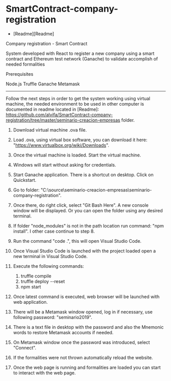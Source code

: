 # SmartContract-company-registration
* [Readme][Readme]

Company registration - Smart Contract

System developed with React to register a new company using a smart contract and Ethereum test network (Ganache) to validate accomplish  of needed formalities

Prerequisites

Node.js 
Truffle 
Ganache 
Metamask

--------------------------------------------------------------------------------------------------------------------------------

Follow the next steps in order to get the system working using virtual machine, the needed environment to be used in other computer is documented in readme located in [Readme]: https://github.com/alvifa/SmartContract-company-registration/tree/master/seminario-creacion-empresas folder.

1. Download virtual machine .ova file.

1. Load .ova, using virtual box software, you can download it here: "https://www.virtualbox.org/wiki/Downloads".

2. Once the virtual machine is loaded. Start the virtual machine.

3. Windows will start without asking for credentials.

4. Start Ganache application. There is a shortcut on desktop. Click on Quickstart.

5. Go to folder: "C:\source\seminario-creacion-empresas\seminario-company-registration".

6. Once there, do right click, select "Git Bash Here". A new console window will be displayed. Or you can open the folder using any desired terminal.

7. If folder "node_modules" is not in the path location run command: "npm install". I other case continue to step 8.

9. Run the command "code .", this will open Visual Studio Code.

10. Once Visual Studio Code is launched with the project loaded open a new terminal in Visual Studio Code.

11. Execute the following commands:

	1) truffle compile
	2) truffle deploy --reset
	3) npm start

12. Once latest command is executed, web browser will be launched with web application.

13. There will be a Metamask window opened, log in if necessary, use following password: "seminario2019".

14. There is a text file in desktop with the password and also the Mnemonic words to restore Metamask accounts if needed.

15. On Metamask window once the password was introduced, select "Connect".

16. If the formalities were not thrown automatically reload the website.

17. Once the web page is running and formalities are loaded you can start to interact with the web page.

